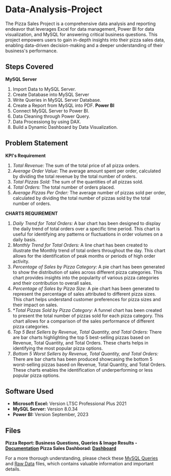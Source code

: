 # Data-Analysis-Project

The Pizza Sales Project is a comprehensive data analysis and reporting endeavor that leverages Excel for data management, Power BI for data visualization, and MySQL for answering critical business questions. This project empowers users to gain in-depth insights into their pizza sales data, enabling data-driven decision-making and a deeper understanding of their business's performance.

## Steps Covered

**MySQL Server**
1. Import Data to MySQL Server.
2. Create Database into MySQL Server
3. Write Queries in MySQL Server Database.
4. Create a Report from MySQL into PDF.
**Power BI**
1. Connect MySQL Server to Power BI.
2. Data Cleaning through Power Query.
3. Data Processiong by using DAX.
4. Build a Dynamic Dashboard by Data Visualization.

## Problem Statement

**KPI's Requirement**
1. _Total Revenue:_ The sum of the total price of all pizza orders.
2. _Average Order Value:_ The average amount spent per order, calculated by dividing the total revenue by the total number of orders.
3. _Total Pizzas Sold:_ The sum of the quantities of all pizzas sold.
4. _Total Orders:_ The total number of orders placed.
5. _Average Pizzas Per Order:_ The average number of pizzas sold per order, calculated by dividing the total number of pizzas sold by the total number of orders.

**CHARTS REQUIREMENT**
1. *Daily Trend for Total Orders:* A bar chart has been designed to display the daily trend of total orders over a specific time period. This chart is useful for identifying any patterns or fluctuations in order volumes on a daily basis.
2. *Monthly Trend for Total Orders:* A line chart has been created to illustrate the Monthly trend of total orders throughout the day. This chart allows for the identification of peak months or periods of high order activity.
3. *Percentage of Sales by Pizza Category:* A pie chart has been generated to show the distribution of sales across different pizza categories. This chart provides insights into the popularity of various pizza categories and their contribution to overall sales.
4. *Percentage of Sales by Pizza Size:* A pie chart has been generated to represent the percentage of sales attributed to different pizza sizes. This chart helps understand customer preferences for pizza sizes and their impact on sales.
5. **Total Pizzas Sold by Pizza Category:* A funnel chart has been created to present the total number of pizzas sold for each pizza category. This chart allows for a comparison of the sales performance of different pizza categories.
6. *Top 5 Best Sellers by Revenue, Total Quantity, and Total Orders:* There are bar charts highlighting the top 5 best-selling pizzas based on Revenue, Total Quantity, and Total Orders. These charts helps in identifying the most popular pizza options.
7. *Bottom 5 Worst Sellers by Revenue, Total Quantity, and Total Orders:* There are bar charts has been produced showcasing the bottom 5 worst-selling pizzas based on Revenue, Total Quantity, and Total Orders. These charts enables the identification of underperforming or less popular pizza options.

## Software Used
- **Microsoft Excel:** Version LTSC Professional Plus 2021
- **MySQL Server:** Version 8.0.34
- **Power BI:** Version September, 2023

## Files
**Pizza Report: Business Questions, Queries & Image Results - [Documentation](Pizza%20Sales%20Report.pdf)**
**Pizza Sales Dashborad: [Dashboard](Pizza%20Sales%20Dashborad.pbix)**


For a more thorough understanding, please check these [MySQL Queries](Pizza%20Sales%20Queries.sql) and [Raw Data](Pizza%20Sales%20Data.csv) files, which contains valuable information and important details.
